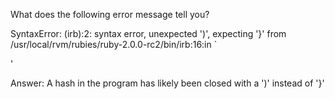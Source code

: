 What does the following error message tell you?

SyntaxError: (irb):2: syntax error, unexpected ')', expecting '}'
  from /usr/local/rvm/rubies/ruby-2.0.0-rc2/bin/irb:16:in `<main>'

Answer: A hash in the program has likely been closed with a ')' instead of '}' 
